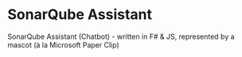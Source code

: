 SonarQube Assistant
===================

SonarQube Assistant (Chatbot) - written in F# & JS, represented by a mascot (à la Microsoft Paper Clip)




